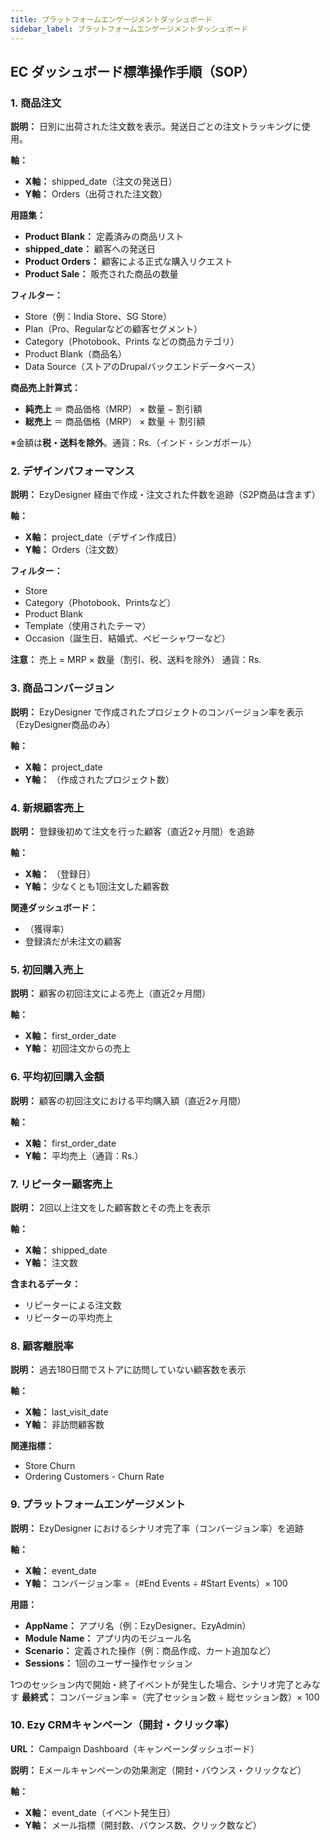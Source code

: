 ```yaml
---
title: プラットフォームエンゲージメントダッシュボード
sidebar_label: プラットフォームエンゲージメントダッシュボード
---
```

## **EC ダッシュボード標準操作手順（SOP）**

### **1. 商品注文**

**説明：**
 日別に出荷された注文数を表示。発送日ごとの注文トラッキングに使用。

**軸：**

* **X軸：** shipped_date（注文の発送日）
* **Y軸：** Orders（出荷された注文数）

**用語集：**

* **Product Blank：** 定義済みの商品リスト
* **shipped_date：** 顧客への発送日
* **Product Orders：** 顧客による正式な購入リクエスト
* **Product Sale：** 販売された商品の数量

**フィルター：**

* Store（例：India Store、SG Store）
* Plan（Pro、Regularなどの顧客セグメント）
* Category（Photobook、Prints などの商品カテゴリ）
* Product Blank（商品名）
* Data Source（ストアのDrupalバックエンドデータベース）

**商品売上計算式：**

* **純売上** ＝ 商品価格（MRP） × 数量 − 割引額
* **総売上** ＝ 商品価格（MRP） × 数量 ＋ 割引額

※金額は**税・送料を除外**。通貨：Rs.（インド・シンガポール）

### **2. デザインパフォーマンス**

**説明：**
 EzyDesigner 経由で作成・注文された件数を追跡（S2P商品は含まず）

**軸：**

* **X軸：** project_date（デザイン作成日）
* **Y軸：** Orders（注文数）

**フィルター：**

* Store
* Category（Photobook、Printsなど）
* Product Blank
* Template（使用されたテーマ）
* Occasion（誕生日、結婚式、ベビーシャワーなど）

**注意：**
 売上 = MRP × 数量（割引、税、送料を除外）
 通貨：Rs.

### **3. 商品コンバージョン**

**説明：**
 EzyDesigner で作成されたプロジェクトのコンバージョン率を表示（EzyDesigner商品のみ）

**軸：**

* **X軸：** project_date
* **Y軸：** （作成されたプロジェクト数）

### **4. 新規顧客売上**

**説明：**
 登録後初めて注文を行った顧客（直近2ヶ月間）を追跡

**軸：**

* **X軸：** （登録日）
* **Y軸：** 少なくとも1回注文した顧客数

**関連ダッシュボード：**

* （獲得率）
* 登録済だが未注文の顧客

### **5. 初回購入売上**

**説明：**
 顧客の初回注文による売上（直近2ヶ月間）

**軸：**

* **X軸：** first_order_date
* **Y軸：** 初回注文からの売上

### **6. 平均初回購入金額**

**説明：**
 顧客の初回注文における平均購入額（直近2ヶ月間）

**軸：**

* **X軸：** first_order_date
* **Y軸：** 平均売上（通貨：Rs.）

### **7. リピーター顧客売上**

**説明：**
 2回以上注文をした顧客数とその売上を表示

**軸：**

* **X軸：** shipped_date
* **Y軸：** 注文数

**含まれるデータ：**

* リピーターによる注文数
* リピーターの平均売上

### **8. 顧客離脱率**

**説明：**
 過去180日間でストアに訪問していない顧客数を表示

**軸：**

* **X軸：** last_visit_date
* **Y軸：** 非訪問顧客数

**関連指標：**

* Store Churn
* Ordering Customers - Churn Rate

### **9. プラットフォームエンゲージメント**

**説明：**
 EzyDesigner におけるシナリオ完了率（コンバージョン率）を追跡

**軸：**

* **X軸：** event_date
* **Y軸：** コンバージョン率 =（#End Events ÷ #Start Events）× 100

**用語：**

* **AppName：** アプリ名（例：EzyDesigner、EzyAdmin）
* **Module Name：** アプリ内のモジュール名
* **Scenario：** 定義された操作（例：商品作成、カート追加など）
* **Sessions：** 1回のユーザー操作セッション

1つのセッション内で開始・終了イベントが発生した場合、シナリオ完了とみなす
 **最終式：** コンバージョン率 =（完了セッション数 ÷ 総セッション数）× 100

### **10. Ezy CRMキャンペーン（開封・クリック率）**

**URL：** Campaign Dashboard（キャンペーンダッシュボード）

**説明：**
 Eメールキャンペーンの効果測定（開封・バウンス・クリックなど）

**軸：**

* **X軸：** event_date（イベント発生日）
* **Y軸：** メール指標（開封数、バウンス数、クリック数など）

